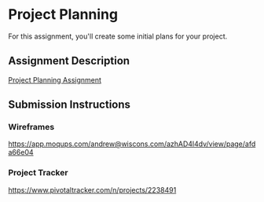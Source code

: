 # Project Planning
For this assignment, you'll create some initial plans for your project.

## Assignment Description
[Project Planning Assignment](https://education.launchcode.org/liftoff/assignments/planning/)

## Submission Instructions

### Wireframes

https://app.moqups.com/andrew@wiscons.com/azhAD4l4dv/view/page/afda66e04

### Project Tracker

https://www.pivotaltracker.com/n/projects/2238491

